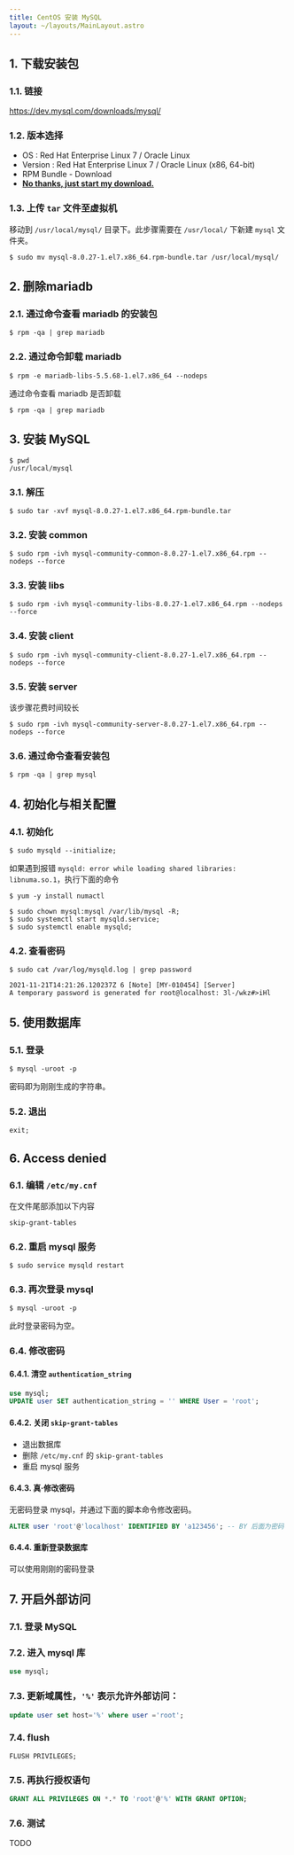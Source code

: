 ```yaml
---
title: CentOS 安装 MySQL
layout: ~/layouts/MainLayout.astro
---
```


## 1. 下载安装包

### 1.1. 链接

<https://dev.mysql.com/downloads/mysql/>

### 1.2. 版本选择

- OS : Red Hat Enterprise Linux 7 / Oracle Linux
- Version : Red Hat Enterprise Linux 7 / Oracle Linux (x86, 64-bit)
- RPM Bundle - Download
- **[No thanks, just start my download.](https://dev.mysql.com/get/Downloads/MySQL-8.0/mysql-8.0.27-1.el7.x86_64.rpm-bundle.tar)**

### 1.3. 上传 `tar` 文件至虚拟机

移动到 `/usr/local/mysql/` 目录下。此步骤需要在 `/usr/local/` 下新建 `mysql` 文件夹。

```shell
$ sudo mv mysql-8.0.27-1.el7.x86_64.rpm-bundle.tar /usr/local/mysql/
```

## 2. 删除mariadb

### 2.1. 通过命令查看 mariadb 的安装包

```shell
$ rpm -qa | grep mariadb
```

### 2.2. 通过命令卸载 mariadb

```shell
$ rpm -e mariadb-libs-5.5.68-1.el7.x86_64 --nodeps
```

通过命令查看 mariadb 是否卸载

```shell
$ rpm -qa | grep mariadb
```

## 3. 安装 MySQL

```shell
$ pwd
/usr/local/mysql
```

### 3.1. 解压

```shell
$ sudo tar -xvf mysql-8.0.27-1.el7.x86_64.rpm-bundle.tar
```

### 3.2. 安装 common

```shell
$ sudo rpm -ivh mysql-community-common-8.0.27-1.el7.x86_64.rpm --nodeps --force
```

### 3.3. 安装 libs

```shell
$ sudo rpm -ivh mysql-community-libs-8.0.27-1.el7.x86_64.rpm --nodeps --force
```

### 3.4. 安装 client

```shell
$ sudo rpm -ivh mysql-community-client-8.0.27-1.el7.x86_64.rpm --nodeps --force
```

### 3.5. 安装 server

该步骤花费时间较长

```shell
$ sudo rpm -ivh mysql-community-server-8.0.27-1.el7.x86_64.rpm --nodeps --force
```

### 3.6. 通过命令查看安装包

```shell
$ rpm -qa | grep mysql
```

## 4. 初始化与相关配置

### 4.1. 初始化

```shell
$ sudo mysqld --initialize;
```

如果遇到报错 `mysqld: error while loading shared libraries: libnuma.so.1`，执行下面的命令

```shell
$ yum -y install numactl
```

```shell
$ sudo chown mysql:mysql /var/lib/mysql -R;
$ sudo systemctl start mysqld.service;
$ sudo systemctl enable mysqld;
```

### 4.2. 查看密码

```shell
$ sudo cat /var/log/mysqld.log | grep password
```

```shell
2021-11-21T14:21:26.120237Z 6 [Note] [MY-010454] [Server] 
A temporary password is generated for root@localhost: 3l-/wkz#>iHl
```

## 5. 使用数据库

### 5.1. 登录

```shell
$ mysql -uroot -p
```

密码即为刚刚生成的字符串。

### 5.2. 退出

```sql
exit;
```

## 6. Access denied

### 6.1. 编辑 `/etc/my.cnf`

在文件尾部添加以下内容

```
skip-grant-tables
```

### 6.2. 重启 mysql 服务

```shell
$ sudo service mysqld restart
```

### 6.3. 再次登录 mysql

```shell
$ mysql -uroot -p
```

此时登录密码为空。

### 6.4. 修改密码

#### 6.4.1. 清空 `authentication_string`

```sql
use mysql;
UPDATE user SET authentication_string = '' WHERE User = 'root';
```

#### 6.4.2. 关闭 `skip-grant-tables`

- 退出数据库
- 删除 `/etc/my.cnf` 的 `skip-grant-tables`
- 重启 mysql 服务

#### 6.4.3. 真·修改密码

无密码登录 mysql，并通过下面的脚本命令修改密码。

```sql
ALTER user 'root'@'localhost' IDENTIFIED BY 'a123456'; -- BY 后面为密码
```

#### 6.4.4. 重新登录数据库

可以使用刚刚的密码登录

## 7. 开启外部访问

### 7.1. 登录 MySQL

### 7.2. 进入 mysql 库

```sql
use mysql;
```

### 7.3. 更新域属性，`'%'` 表示允许外部访问：

```sql
update user set host='%' where user ='root';
```

### 7.4. flush

```shell
FLUSH PRIVILEGES;
```

### 7.5. 再执行授权语句

```sql
GRANT ALL PRIVILEGES ON *.* TO 'root'@'%' WITH GRANT OPTION;
```

### 7.6. 测试

TODO
